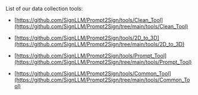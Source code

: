 List of our data collection tools:

- [https://github.com/SignLLM/Prompt2Sign/tools/Clean_Tool](https://github.com/SignLLM/Prompt2Sign/tree/main/tools/Clean_Tool)

- [https://github.com/SignLLM/Prompt2Sign/tools/2D_to_3D](https://github.com/SignLLM/Prompt2Sign/tree/main/tools/2D_to_3D)

- [https://github.com/SignLLM/Prompt2Sign/tools/Prompt_Tool](https://github.com/SignLLM/Prompt2Sign/tree/main/tools/Prompt_Tool)

- [https://github.com/SignLLM/Prompt2Sign/tools/Common_Tool](https://github.com/SignLLM/Prompt2Sign/tree/main/tools/Common_Tool)